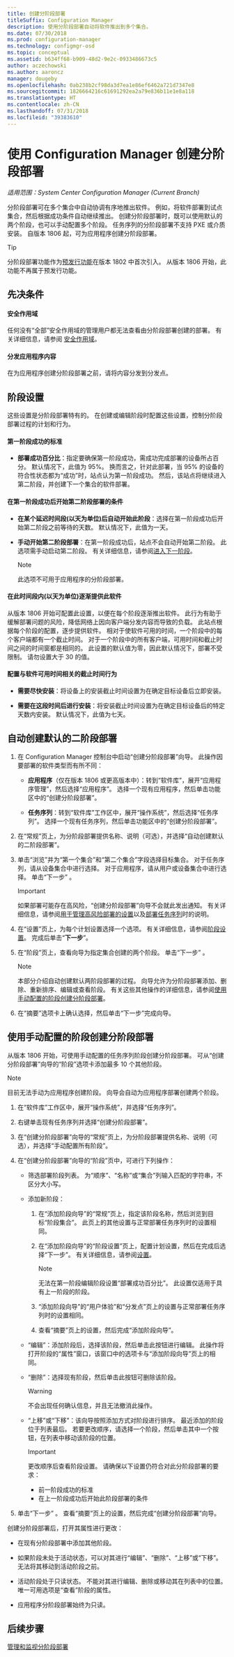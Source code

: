 ```yaml
---
title: 创建分阶段部署
titleSuffix: Configuration Manager
description: 使用分阶段部署自动将软件推出到多个集合。
ms.date: 07/30/2018
ms.prod: configuration-manager
ms.technology: configmgr-osd
ms.topic: conceptual
ms.assetid: b634ff68-b909-48d2-9e2c-0933486673c5
author: aczechowski
ms.author: aaroncz
manager: dougeby
ms.openlocfilehash: 0ab238b2cf98da3d7ea1e86ef6462a721d7347e8
ms.sourcegitcommit: 1826664216c61691292ea2a79e836b11e1e8a118
ms.translationtype: HT
ms.contentlocale: zh-CN
ms.lasthandoff: 07/31/2018
ms.locfileid: "39383610"
---
```

# <a name="create-phased-deployments-with-configuration-manager"></a>使用 Configuration Manager 创建分阶段部署

*适用范围：System Center Configuration Manager (Current Branch)*

分阶段部署可在多个集合中自动协调有序地推出软件。 例如，将软件部署到试点集合，然后根据成功条件自动继续推出。 创建分阶段部署时，既可以使用默认的两个阶段，也可以手动配置多个阶段。 任务序列的分阶段部署不支持 PXE 或介质安装。 自版本 1806 起，可为应用程序创建分阶段部署。<!--1358147-->  

> [!Tip]
> 分阶段部署功能作为[预发行功能](/sccm/core/servers/manage/pre-release-features)在版本 1802 中首次引入。 从版本 1806 开始，此功能不再属于预发行功能。<!--1356837-->



## <a name="prerequisites"></a>先决条件

#### <a name="security-scope"></a>安全作用域
任何没有“全部”安全作用域的管理用户都无法查看由分阶段部署创建的部署。 有关详细信息，请参阅 [安全作用域](/sccm/core/understand/fundamentals-of-role-based-administration#bkmk_PlanScope)。

#### <a name="distribute-application-content"></a>分发应用程序内容
在为应用程序创建分阶段部署之前，请将内容分发到分发点。<!--518293-->



## <a name="bkmk_settings"></a>阶段设置

这些设置是分阶段部署特有的。 在创建或编辑阶段时配置这些设置，控制分阶段部署过程的计划和行为。 


#### <a name="criteria-for-success-of-the-first-phase"></a>第一阶段成功的标准  

- **部署成功百分比**：指定要确保第一阶段成功，需成功完成部署的设备所占百分。 默认情况下，此值为 95%。 换而言之，针对此部署，当 95% 的设备的符合性状态都为“成功”时，站点认为第一阶段成功。 然后，该站点将继续进入第二阶段，并创建下一个集合的软件部署。  


#### <a name="conditions-for-beginning-second-phase-of-deployment-after-success-of-the-first-phase"></a>在第一阶段成功后开始第二阶段部署的条件  

- **在某个延迟时间段(以天为单位)后自动开始此阶段**：选择在第一阶段成功后开始第二阶段之前等待的天数。 默认情况下，此值为一天。  

- **手动开始第二阶段部署**：在第一阶段成功后，站点不会自动开始第二阶段。 此选项需手动启动第二阶段。 有关详细信息，请参阅[进入下一阶段](/sccm/osd/deploy-use/manage-monitor-phased-deployments#bkmk_move)。  

    > [!Note]  
    > 此选项不可用于应用程序的分阶段部署。  


#### <a name="gradually-make-this-software-available-over-this-period-of-time-in-days"></a>在此时间段内(以天为单位)逐渐提供此软件
<!--1358578-->从版本 1806 开始可配置此设置，以便在每个阶段逐渐推出软件。 此行为有助于缓解部署问题的风险，降低网络上因向客户端分发内容而导致的负载。 此站点根据每个阶段的配置，逐步提供软件。 相对于使软件可用的时间，一个阶段中的每个客户端都有一个截止时间。 对于一个阶段中的所有客户端，可用时间和截止时间之间的时间窗都是相同的。 此设置的默认值为零，因此默认情况下，部署不受限制。 请勿设置大于 30 的值。<!--SCCMDocs-pr issue 2767--> 


#### <a name="configure-the-deadline-behavior-relative-to-when-the-software-is-made-available"></a>配置与软件可用时间相关的截止时间行为  

- **需要尽快安装**：将设备上的安装截止时间设置为在确定目标设备后立即安装。  

- **需要在这段时间后进行安装**：将安装截止时间设置为在确定目标设备后的特定天数内安装。 默认情况下，此值为七天。   


<!--### Examples
Include a timeline diagram
-->



## <a name="bkmk_auto"></a>自动创建默认的二阶段部署

1. 在 Configuration Manager 控制台中启动“创建分阶段部署”向导。 此操作因要部署的软件类型而有所不同：  

    - **应用程序**（仅在版本 1806 或更高版本中）：转到“软件库”，展开“应用程序管理”，然后选择“应用程序”。 选择一个现有应用程序，然后单击功能区中的“创建分阶段部署”。  

    - **任务序列**：转到“软件库”工作区中，展开“操作系统”，然后选择“任务序列”。 选择一个现有任务序列，然后单击功能区中的“创建分阶段部署”。  

2. 在“常规”页上，为分阶段部署提供名称、说明（可选），并选择“自动创建默认的二阶段部署”。  

3. 单击“浏览”并为“第一个集合”和“第二个集合”字段选择目标集合。 对于任务序列，请从设备集合中进行选择。 对于应用程序，请从用户或设备集合中进行选择。 单击“下一步” 。  

    > [!Important]  
    > 如果部署可能存在高风险，“创建分阶段部署”向导不会就此发出通知。 有关详细信息，请参阅[用于管理高风险部署的设置](/sccm/core/servers/manage/settings-to-manage-high-risk-deployments)以及[部署任务序列](/sccm/osd/deploy-use/manage-task-sequences-to-automate-tasks#BKMK_DeployTS)时的说明。  

4. 在“设置”页上，为每个计划设置选择一个选项。 有关详细信息，请参阅[阶段设置](#bkmk_settings)。 完成后单击“**下一步**”。  

5. 在“阶段”页上，查看向导为指定集合创建的两个阶段。 单击“下一步” 。   

    > [!Note]  
    > 本部分介绍自动创建默认两阶段部署的过程。 向导允许为分阶段部署添加、删除、重新排序、编辑或查看阶段。 有关这些其他操作的详细信息，请参阅[使用手动配置的阶段创建分阶段部署](#bkmk_manual)。  

6. 在“摘要”选项卡上确认选择，然后单击“下一步”完成向导。  



## <a name="bkmk_manual"></a>使用手动配置的阶段创建分阶段部署
<!--1358148--> 

从版本 1806 开始，可使用手动配置的任务序列阶段创建分阶段部署。 可从“创建分阶段部署”向导的“阶段”选项卡添加最多 10 个其他阶段。 

> [!Note]  
> 目前无法手动为应用程序创建阶段。 向导会自动为应用程序部署创建两个阶段。


1. 在“软件库”工作区中，展开“操作系统”，并选择“任务序列”。  

2. 右键单击现有任务序列并选择“创建分阶段部署”。  

3. 在“创建分阶段部署”向导的“常规”页上，为分阶段部署提供名称、说明（可选），并选择“手动配置所有阶段”。  

4. 在“创建分阶段部署”向导的“阶段”页中，可进行下列操作：  

    - 筛选部署阶段列表。 为“顺序”、“名称”或“集合”列输入匹配的字符串，不区分大小写。 

    - 添加新阶段：  

        1. 在“添加阶段向导”的“常规”页上，指定该阶段名称，然后浏览到目标“阶段集合”。 此页上的其他设置与正常部署任务序列时的设置相同。  

        2. 在“添加阶段向导”的“阶段设置”页上，配置计划设置，然后在完成后选择“下一步”。 有关详细信息，请参阅[设置](#bkmk_settings)。   

            > [!Note]  
            > 无法在第一阶段编辑阶段设置“部署成功百分比”。 此设置仅适用于具有上一阶段的阶段。  

        3. “添加阶段向导”的“用户体验”和“分发点”页上的设置与正常部署任务序列时的设置相同。  

        4. 查看“摘要”页上的设置，然后完成“添加阶段向导”。  

    - “编辑”：添加阶段后，选择该阶段，然后单击此按钮进行编辑。 此操作将打开阶段的“属性”窗口，该窗口中的选项卡与“添加阶段向导”页上的相同。  

    - “删除”：选择现有阶段，然后单击此按钮可删除该阶段。  

       > [!Warning]  
       > 不会出现任何确认信息，并且无法撤消此操作。  

    - “上移”或“下移”：该向导按照添加方式对阶段进行排序。 最近添加的阶段位于列表最后。 若要更改顺序，请选择一个阶段，然后单击其中一个按钮，在列表中移动该阶段的位置。  

       > [!Important]  
       > 更改顺序后查看阶段设置。 请确保以下设置仍符合对此分阶段部署的要求：  
       > 
       > - 前一阶段成功的标准  
       > - 在上一阶段成功后开始此阶段部署的条件   

5. 单击“下一步” 。 查看“摘要”页上的设置，然后完成“创建分阶段部署”向导。  


创建分阶段部署后，打开其属性进行更改：  

- 在现有分阶段部署中添加其他阶段。  

- 如果阶段未处于活动状态，可以对其进行“编辑”、“删除”、“上移”或“下移”。 无法将其移动到活动阶段之前。  

- 活动阶段处于只读状态。 不能对其进行编辑、删除或移动其在列表中的位置。 唯一可用选项是“查看”阶段的属性。  

- 应用程序分阶段部署始终为只读。  



## <a name="next-steps"></a>后续步骤
[管理和监视分阶段部署](/sccm/osd/deploy-use/manage-monitor-phased-deployments)
